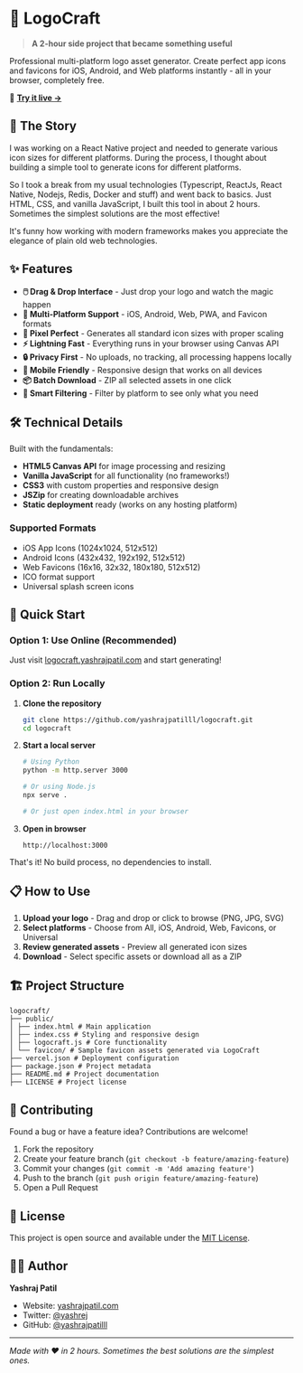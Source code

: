 # 🎨 LogoCraft

> **A 2-hour side project that became something useful** 

Professional multi-platform logo asset generator. Create perfect app icons and favicons for iOS, Android, and Web platforms instantly - all in your browser, completely free.

🚀 **[Try it live →](https://logocraft.yashrajpatil.com)**

## 📖 The Story

I was working on a React Native project and needed to generate various icon sizes for different platforms. During the process, I thought about building a simple tool to generate icons for different platforms. 

So I took a break from my usual technologies (Typescript, ReactJs, React Native, Nodejs, Redis, Docker and stuff) and went back to basics. Just HTML, CSS, and vanilla JavaScript, I built this tool in about 2 hours. Sometimes the simplest solutions are the most effective! 

It's funny how working with modern frameworks makes you appreciate the elegance of plain old web technologies.

## ✨ Features

- **🖱️ Drag & Drop Interface** - Just drop your logo and watch the magic happen
- **📱 Multi-Platform Support** - iOS, Android, Web, PWA, and Favicon formats
- **🎯 Pixel Perfect** - Generates all standard icon sizes with proper scaling
- **⚡ Lightning Fast** - Everything runs in your browser using Canvas API
- **🔒 Privacy First** - No uploads, no tracking, all processing happens locally
- **📱 Mobile Friendly** - Responsive design that works on all devices
- **📦 Batch Download** - ZIP all selected assets in one click
- **🎨 Smart Filtering** - Filter by platform to see only what you need

## 🛠️ Technical Details

Built with the fundamentals:

- **HTML5 Canvas API** for image processing and resizing
- **Vanilla JavaScript** for all functionality (no frameworks!)
- **CSS3** with custom properties and responsive design
- **JSZip** for creating downloadable archives
- **Static deployment** ready (works on any hosting platform)

### Supported Formats
- iOS App Icons (1024x1024, 512x512)
- Android Icons (432x432, 192x192, 512x512)
- Web Favicons (16x16, 32x32, 180x180, 512x512)
- ICO format support
- Universal splash screen icons

## 🚀 Quick Start

### Option 1: Use Online (Recommended)
Just visit [logocraft.yashrajpatil.com](https://logocraft.yashrajpatil.com) and start generating!

### Option 2: Run Locally

1. **Clone the repository**
   ```bash
   git clone https://github.com/yashrajpatilll/logocraft.git
   cd logocraft
   ```

2. **Start a local server**
   ```bash
   # Using Python
   python -m http.server 3000
   
   # Or using Node.js
   npx serve .
   
   # Or just open index.html in your browser
   ```

3. **Open in browser**
   ```
   http://localhost:3000
   ```

That's it! No build process, no dependencies to install.

## 📋 How to Use

1. **Upload your logo** - Drag and drop or click to browse (PNG, JPG, SVG)
2. **Select platforms** - Choose from All, iOS, Android, Web, Favicons, or Universal
3. **Review generated assets** - Preview all generated icon sizes
4. **Download** - Select specific assets or download all as a ZIP

## 🏗️ Project Structure

```
logocraft/
├── public/
│ ├── index.html # Main application
│ ├── index.css # Styling and responsive design
│ ├── logocraft.js # Core functionality
│ └── favicon/ # Sample favicon assets generated via LogoCraft
├── vercel.json # Deployment configuration
├── package.json # Project metadata
├── README.md # Project documentation
├── LICENSE # Project license
```

## 🤝 Contributing

Found a bug or have a feature idea? Contributions are welcome!

1. Fork the repository
2. Create your feature branch (`git checkout -b feature/amazing-feature`)
3. Commit your changes (`git commit -m 'Add amazing feature'`)
4. Push to the branch (`git push origin feature/amazing-feature`)
5. Open a Pull Request

## 📝 License

This project is open source and available under the [MIT License](LICENSE).

## 🙋‍♂️ Author

**Yashraj Patil**
- Website: [yashrajpatil.com](https://yashrajpatil.com)
- Twitter: [@yashrej](https://x.com/yashrej)
- GitHub: [@yashrajpatilll](https://github.com/yashrajpatilll)

---

*Made with ❤️ in 2 hours. Sometimes the best solutions are the simplest ones.*